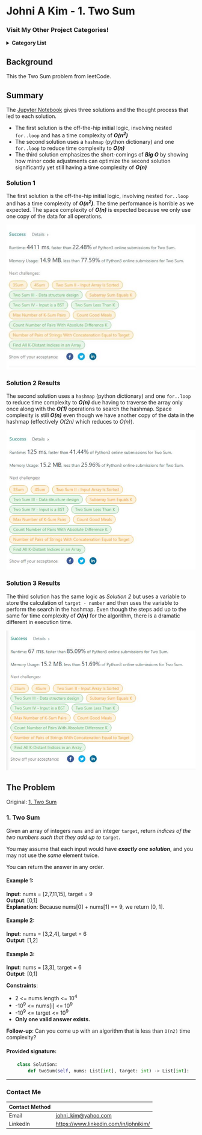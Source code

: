 # Johni A Kim - 1. Two Sum 

### Visit My Other Project Categories!

<details><summary><strong>Category List</strong></summary> 
<br>

[Personal Projects](https://github.com/JohniAKim/PersonalProjects)
  - [Database Architecture and Modeling](https://github.com/JohniAKim/PersonalProjects/DBArchModeling)
  - [Documentation Samples](https://github.com/JohniAKim/PersonalProjects/DocSamples)
  - [Educational](https://github.com/JohniAKim/PersonalProjects/Educational)
  - [Health and Fitness](https://github.com/JohniAKim/PersonalProjects/HealthFitness)
  - [Microsoft Access](https://github.com/JohniAKim/PersonalProjects/MSAccess)
  - [Visualizations](https://github.com/JohniAKim/PersonalProjects/Visualizations)

</details>

## Background

This the Two Sum problem from leetCode.

## Summary

The [Jupyter Notebook](0001_TwoSum.ipynb) gives three solutions and the thought process that led to each solution.

- The first solution is the off-the-hip initial logic, involving nested `for..loop` and has a time complexity of ***O(n<sup>2</sup>)***
- The second solution uses a `hashmap` (python dictionary) and one `for..loop` to reduce time complexity to ***O(n)***
- The third solution emphasizes the short-comings of ***Big O*** by showing how minor code adjustments can optimize the second solution significantly yet still having a time complexity of ***O(n)***

### Solution 1 

The first solution is the off-the-hip initial logic, involving nested `for..loop` and has a time complexity of ***O(n<sup>2</sup>)***.  The time performance is horrible as we expected.  The space complexity of ***O(n)*** is expected because we only use one copy of the data for all operations.  


![](Q00001-Sol-001-Initial-Success.jpg)


### Solution 2 Results

The second solution uses a `hashmap` (python dictionary) and one `for..loop` to reduce time complexity to ***O(n)*** due having to traverse the array only once along with the ***O(1)*** operations to search the hashmap.  Space complexity is still ***O(n)*** even though we have another copy of the data in the hashmap (effectively *O(2n)* which reduces to *O(n)*).  


![](Q00001-Sol-002-UseHashmap-Success.jpg)


### Solution 3 Results

The third solution has the same logic as *Solution 2* but uses a variable to store the calculation of `target - number` and then uses the variable to perform the search in the hashmap.  Even though the steps add up to the same for time complexity of ***O(n)*** for the algorithm, there is a dramatic different in execution time.  

![](Q00001-Sol-003-UseHashandVar-Success.jpg)



## The Problem
Original: [1. Two Sum](https://leetcode.com/problems/two-sum)

### 1. Two Sum

Given an array of integers `nums` and an integer `target`, return *indices of the two numbers such that they add up to* `target`.

You may assume that each input would have ***exactly one solution***, and you may not use the *same* element twice.

You can return the answer in any order.

#### Example 1:

**Input**: nums = [2,7,11,15], target = 9  
**Output**: [0,1]  
**Explanation**: Because nums[0] + nums[1] == 9, we return [0, 1].

#### Example 2:

**Input**: nums = [3,2,4], target = 6  
**Output**: [1,2]

#### Example 3:

**Input**: nums = [3,3], target = 6  
**Output**: [0,1]

**Constraints**:

* 2 <= nums.length <= 10<sup>4</sup>
* -10<sup>9</sup> <= nums[i] <= 10<sup>9</sup>
* -10<sup>9</sup> <= target <= 10<sup>9</sup>
* **Only one valid answer exists.**

**Follow-up**: Can you come up with an algorithm that is less than `O(n2)` time complexity?

#### Provided signature:

```python
    class Solution:
        def twoSum(self, nums: List[int], target: int) -> List[int]:
```
--- 






### Contact Me

| Contact Method |  |
| --- | --- |
| Email | johni_kim@yahoo.com |
| LinkedIn | https://www.linkedin.com/in/johnikim/ |
